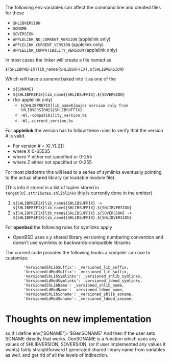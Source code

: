 The following env variables can affect the command line and created files for these

* `SHLIBVERSION`
* `SONAME`
* `SOVERSION`
* `APPLELINK_NO_CURRENT_VERSION`    (applelink only)
* `APPLELINK_CURRENT_VERSION`       (applelink only)
* `APPLELINK_COMPATIBILITY_VERSION` (applelink only)

In most cases the linker will create a file named as

`${SHLIBPREFIX}lib_name${SHLIBSUFFIX}.${SHLIBVERSION}`

Which will have a soname baked into it as one of the

* `${SONAME}`
* `${SHLIBPREFIX}lib_name${SHLIBSUFFIX}.${SOVERSION}`
* (for applelink only)
   * `${SHLIBPREFIX}lib_name${major version only from SHLIBVERSION}${SHLIBSUFFIX}`
   * `-Wl,-compatibility_version,%s`
   * `-Wl,-current_version,%s`
   
For **applelink** the version has to follow these rules to verify that the version # is valid.

* For version # = X[.Y[.Z]]
* where X 0-65535
* where Y either not specified or 0-255
* where Z either not specified or 0-255


   
For most platforms this will lead to a series of symlinks eventually pointing to the actual shared library (or loadable module file).

(This info it stored in a list of tuples stored in `target[0].attributes.shliblinks` this is currently done in the emitter)
1. `${SHLIBPREFIX}lib_name${SHLIBSUFFIX} -> ${SHLIBPREFIX}lib_name${SHLIBSUFFIX}.${SHLIBVERSION}`
1. `${SHLIBPREFIX}lib_name${SHLIBSUFFIX}.${SOVERSION} -> ${SHLIBPREFIX}lib_name${SHLIBSUFFIX}.${SHLIBVERSION}`

For **openbsd** the following rules for symlinks apply

   * OpenBSD uses x.y shared library versioning numbering convention and doesn't use symlinks to backwards-compatible libraries


The current code provides the following hooks a compiler can use to customize:

```        
        'VersionedShLibSuffix': _versioned_lib_suffix,
        'VersionedLdModSuffix': _versioned_lib_suffix,
        'VersionedShLibSymlinks': _versioned_shlib_symlinks,
        'VersionedLdModSymlinks': _versioned_ldmod_symlinks,
        'VersionedShLibName': _versioned_shlib_name,
        'VersionedLdModName': _versioned_ldmod_name,
        'VersionedShLibSoname': _versioned_shlib_soname,
        'VersionedLdModSoname': _versioned_ldmod_soname,
```


# Thoughts on new implementation

so if I define 
env['SONAME']='$GenSONAME'
 And then if the user sets SONAME directly that works. GenSONAME is a function which uses any values of  SHLIBVERSION, SOVERSION, (or if user implemented any values it wants) fairly straightforward t generated shared library name from variables as well. and get rid of all the levels of indirection.
